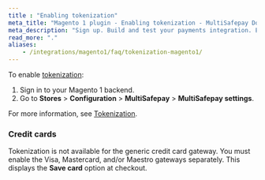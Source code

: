 ```yaml
---
title : "Enabling tokenization"
meta_title: "Magento 1 plugin - Enabling tokenization - MultiSafepay Docs"
meta_description: "Sign up. Build and test your payments integration. Explore our products and services. Use our API Reference, SDKs, and wrappers. Get support."
read_more: "."
aliases: 
    - /integrations/magento1/faq/tokenization-magento1/
---
```


To enable [tokenization](/tools/tokenization/):

1. Sign in to your Magento 1 backend.
2. Go to **Stores** > **Configuration** > **MultiSafepay** > **MultiSafepay settings**.

For more information, see [Tokenization](/payments/features/tokenization).

### Credit cards
Tokenization is not available for the generic credit card gateway. You must enable the Visa, Mastercard, and/or Maestro gateways separately. This displays the **Save card** option at checkout.